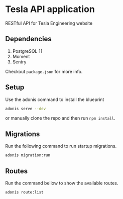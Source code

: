 # Tesla API application

RESTful API for Tesla Engineering website

## Dependencies

1. PostgreSQL 11
2. Moment
3. Sentry

Checkout `package.json` for more info.

## Setup

Use the adonis command to install the blueprint

```bash
adonis serve --dev
```

or manually clone the repo and then run `npm install`.

## Migrations

Run the following command to run startup migrations.

```bash
adonis migration:run
```

## Routes

Run the command bellow to show the available routes.

```bash
adonis route:list
```
